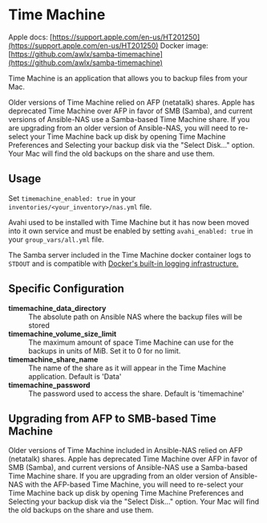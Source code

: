 # Time Machine

Apple docs: [https://support.apple.com/en-us/HT201250](https://support.apple.com/en-us/HT201250)
Docker image: [https://github.com/awlx/samba-timemachine](https://github.com/awlx/samba-timemachine)

Time Machine is an application that allows you to backup files from your Mac.

Older versions of Time Machine relied on AFP (netatalk) shares. Apple has deprecated Time Machine over AFP in favor of SMB (Samba), and current versions of Ansible-NAS use a Samba-based Time Machine share. If you are upgrading from an older version of Ansible-NAS, you will need to re-select your Time Machine back up disk by opening Time Machine Preferences and Selecting your backup disk via the "Select Disk..." option. Your Mac will find the old backups on the share and use them.

## Usage

Set `timemachine_enabled: true` in your `inventories/<your_inventory>/nas.yml` file.

Avahi used to be installed with Time Machine but it has now been moved into it own service and must be enabled by setting `avahi_enabled: true` in your `group_vars/all.yml` file.

The Samba server included in the Time Machine docker container logs to `STDOUT` and is compatible with [Docker's built-in logging infrastructure.](https://docs.docker.com/config/containers/logging/)

## Specific Configuration

<dl>
  <dt><strong>timemachine_data_directory</strong></dt>
  <dd>The absolute path on Ansible NAS where the backup files will be stored</dd>
  <dt><strong>timemachine_volume_size_limit</strong></dt>
  <dd>The maximum amount of space Time Machine can use for the backups in units of MiB.  Set it to 0 for no limit.</dd>
  <dt><strong>timemachine_share_name</strong></dt>
  <dd>The name of the share as it will appear in the Time Machine application. Default is 'Data'</dd>
  <dt><strong>timemachine_password</strong></dt>
  <dd>The password used to access the share.  Default is 'timemachine'</dd>
<dl>

## Upgrading from AFP to SMB-based Time Machine

Older versions of Time Machine included in Ansible-NAS relied on AFP (netatalk) shares. Apple has deprecated Time Machine over AFP in favor of SMB (Samba), and current versions of Ansible-NAS use a Samba-based Time Machine share. If you are upgrading from an older version of Ansible-NAS with the AFP-based Time Machine, you will need to re-select your Time Machine back up disk by opening Time Machine Preferences and Selecting your backup disk via the "Select Disk..." option. Your Mac will find the old backups on the share and use them.